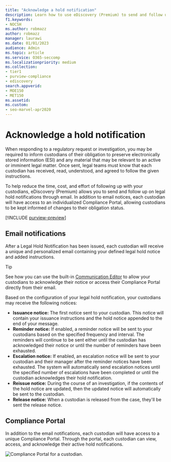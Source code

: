 ```yaml
---
title: "Acknowledge a hold notification"
description: Learn how to use eDiscovery (Premium) to send and follow up on legal hold notifications through email, as well as monitor obligation status.
f1.keywords:
- NOCSH
ms.author: robmazz
author: robmazz
manager: laurawi
ms.date: 01/01/2023
audience: Admin
ms.topic: article
ms.service: O365-seccomp
ms.localizationpriority: medium
ms.collection:
- tier1
- purview-compliance
- ediscovery
search.appverid: 
- MOE150
- MET150
ms.assetid: 
ms.custom: 
- seo-marvel-apr2020
---
```


# Acknowledge a hold notification

When responding to a regulatory request or investigation, you may be required to inform custodians of their obligation to preserve electronically stored information (ESI) and any material that may be relevant to an active or imminent legal matter. Once sent, legal teams must know that each custodian has received, read, understood, and agreed to follow the given instructions.

To help reduce the time, cost, and effort of following up with your custodians,  eDiscovery (Premium) allows you to send and follow up on legal hold notifications through email. In addition to email notices, each custodian will have access to an individualized Compliance Portal, allowing custodians to be kept informed of changes to their obligation status.

[!INCLUDE [purview-preview](../includes/purview-preview.md)]

## Email notifications

After a Legal Hold Notification has been issued, each custodian will receive a unique and personalized email containing your defined legal hold notice and added instructions. 

> [!TIP]
> See how you can use the built-in  [Communication Editor](ediscovery-using-communications-editor.md) to allow your custodians to acknowledge their notice or access their Compliance Portal directly from their email.

Based on the configuration of your legal hold notification, your custodians may receive the following notices:

- **Issuance notice:** The first notice sent to your custodian. This notice will contain your issuance instructions and the hold notice appended to the end of your message.
- **Reminder notice:** If enabled, a reminder notice will be sent to your custodians based on the specified frequency and interval. The reminders will continue to be sent either until the custodian has acknowledged their notice or until the number of reminders have been exhausted.
- **Escalation notice:** If enabled, an escalation notice will be sent to your custodian and their manager after the reminder notices have been exhausted. The system will automatically send escalation notices until the specified number of escalations have been completed or until the custodian acknowledges their hold notification.
- **Reissue notice:** During the course of an investigation, if the contents of the hold notice are updated, then the updated notice will automatically be sent to the custodian.
- **Release notice:** When a custodian is released from the case, they'll be sent the release notice. 

## Compliance Portal

In addition to the email notifications, each custodian will have access to a unique Compliance Portal. Through the portal, each custodian can view, access, and acknowledge their active hold notifications.

![Compliance Portal for a custodian.](../media/CustodianPortal.jpg)
